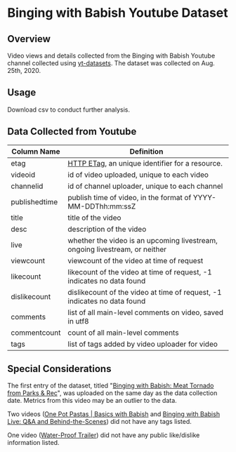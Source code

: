 # Binging with Babish Youtube Dataset

## Overview
Video views and details collected from the Binging with Babish Youtube channel collected using [yt-datasets](https://github.com/wangw05/yt-datasets). The dataset was collected on Aug. 25th, 2020.

## Usage
Download csv to conduct further analysis.

## Data Collected from Youtube
| Column Name   | Definition                                                   |
|---------------|--------------------------------------------------------------|
| etag       | [HTTP ETag](https://developer.mozilla.org/en-US/docs/Web/HTTP/Headers/ETag), an unique identifier for a resource.                    |
| videoid       | id of video uploaded, unique to each video                   |
| channelid     | id of channel uploader, unique to each channel               |
| publishedtime | publish time of video, in the format of YYYY-MM-DDThh:mm:ssZ |
| title         | title of the video                                           |
| desc          | description of the video                                     |
| live          | whether the video is an upcoming livestream, ongoing livestream, or neither                           |
| viewcount     | viewcount of the video at time of request                    |
| likecount     | likecount of the video at time of request, -1 indicates no data found                    |
| dislikecount  | dislikecount of the video at time of request, -1 indicates no data found                 |
| comments      | list of all main-level comments on video, saved in utf8      |
| commentcount  | count of all main-level comments                             |
| tags          | list of tags added by video uploader for video                       |

## Special Considerations
The first entry of the dataset, titled "[Binging with Babish: Meat Tornado from Parks & Rec](https://www.youtube.com/watch?v=LsNg-KrFxCA)", was uploaded on the same day as the data collection date. Metrics from this video may be an outlier to the data.

Two videos ([One Pot Pastas | Basics with Babish](https://www.youtube.com/watch?v=cs8OYby6RrA) and [Binging with Babish Live: Q&A and Behind-the-Scenes](https://www.youtube.com/watch?v=J_8vByvEQJM)) did not have any tags listed.

One video ([Water-Proof Trailer](https://www.youtube.com/watch?v=RwGfqexvlts)) did not have any public like/dislike information listed.
